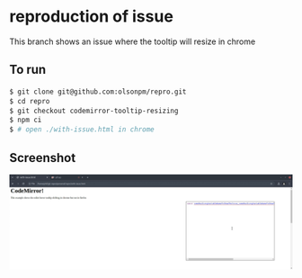 # reproduction of issue

This branch shows an issue where the tooltip will resize in chrome

## To run

```sh
$ git clone git@github.com:olsonpm/repro.git
$ cd repro
$ git checkout codemirror-tooltip-resizing
$ npm ci
$ # open ./with-issue.html in chrome
```

## Screenshot

![issue gif](./tooltip-resizing.gif)
